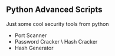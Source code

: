 ## Python Advanced Scripts

Just some cool security tools from python
- Port Scanner
- Password Cracker \ Hash Cracker
- Hash Generator